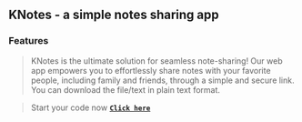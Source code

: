 ## KNotes - a simple notes sharing app

### Features

> KNotes is the ultimate solution for seamless note-sharing! Our web app empowers you to effortlessly share notes with your favorite people, including family and friends, through a simple and secure link. You can download the file/text in plain text format.

> Start your code now [**`Click here`**](https://notes.kiron.dev)
